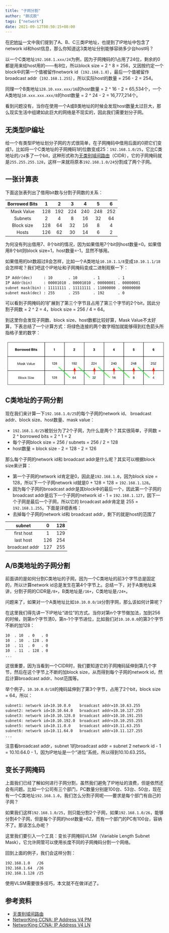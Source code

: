 ```yaml
---
title: "子网分割"
author: "颇忒脱"
tags: ["network"]
date: 2021-09-12T08:50:15+08:00
---
```


<!--more-->

在[IP地址][ip-address]一文中我们提到了A、B、C三类IP地址，也提到了IP地址中包含了network id和host信息，那么你知道这3类地址分别能够容纳多少台host吗？

以一个C类地址`192.168.1.xxx/24`为例，因为子网掩码的1占用了24位，剩余的0都是用来给host用的——有8位，所以block size = 2 ^ 8 = 256，又因按约定一个block中的第一个值被留作network id（`192.168.1.0`），最后一个值被留作 broadcast addr（`192.168.1.255`），所以实际host的数量 = 256 - 2 = 254。

同理一个B类地址`128.10.xxx.xxx/16`的host数量 = 2 ^ 16 - 2 = 65,534个，一个A类地址`10.xxx.xxx.xxx/8`的host数量 = 2 ^ 24 - 2 = 16,777,214个。

看到问题没有，当你在使用一个A或B类地址的时候会发现host数量太过巨大，那么现实生活中组建如此巨大的网络是不现实的，因此我们需要划分子网。

## 无类型IP编址

给一个有类型IP地址划分子网的方式很简单，在子网掩码中借用后面的0把它们变成1，比如将一个C类地址的子网掩码1的位数变成25：`192.168.1.0/25`，它比C类地址的`/24`多了一个bit，这种形式称为[无类别域间路由][cidr]（CIDR），它的子网掩码就是`255.255.255.128`，这样一来就将原本`192.168.1.0/24`分割成了两个子网。

## 一张计算表

下面这张表列出了借用bit数与分割子网数的关系：

| Borrowed Bits|  1  |  2  |  3  |  4  |  5  |  6  |
|:------------:|:---:|:---:|:---:|:---:|:---:|:---:|
| Mask Value   | 128 | 192 | 224 | 240 | 248 | 252 |
| Subnets      | 2   | 4   | 8   | 16  | 32  | 64  |
| Block size   | 128 | 64  | 32  | 16  | 8   | 4   |
| Hosts        | 126 | 62  | 30  | 14  | 6   | 2   |

为何没有列出借用7、8个bit的情况，因为如果借用7个bit则host数量=0。如果借用8个bit则block size=1，host数量=-1，显然不够用。

如果借用的bit数超过8会怎样，比如一个A类地址`10.10.1.1/8`变成`10.10.1.1/18`会怎样呢？我们吧这个IP地址和子网掩码变成二进制观察一下：

```
IP Addr(dec)     : 10       . 10       . 1        . 1
IP Addr(bin)     : 00001010 . 00001010 . 00000001 . 00000001
subnet mask(bin) : 11111111 . 11111111 . 11000000 . 00000000
subnet mask(dec) : 255      . 255      . 192      . 0
```

可以看到子网掩码的1扩展到了第三个字节且占用了第三个字节的2个bit，因此分割子网数 = 2 ^ 2 = 4，block size = 256 / 4 = 64。

到这里你会发现子网数、block size、host数都比较好算，Mask Value不太好算，下表总结了一个计算方式：将绿色连接的两个数字相加就能够得到红色箭头所指格子里的数字：

![mask value计算表](subnetting-mask-calc-table.png)

## C类地址的子网分割

现在我们来计算一下`192.168.1.0/25`的每个子网的network id、 broadcast addr、block size、host数量、mask value：

* `192.168.1.0/25`被划分为了2个子网，为什么是两个？其实很简单，子网数 = 2 ^ borrowed bits = 2 ^ 1 = 2
* 每个子网block size = 256 / subnets = 256 / 2 = 128
* host数量 = block size - 2 = 128 - 2 = 126

那么每个子网的network id和 broadcast addr是什么呢？其实可以根据block size来计算：

* 第一个子网的network id肯定是0，因此是`192.168.1.0`，因为block size = 128，所以下一个子网network id就是0 + 128 = 128 = `192.168.1.128`。
* 因为每个子网的broadcast addr是其block中的最后一个，因此第一个子网的broadcast addr是后下一个子网的network id - 1 = `192.168.1.127`，因下一个子网是最后一个子网，所以它的 broadcast addr肯定是 255 = `192.168.1.255`。下面是详细表格：
* 去掉每个子网的network id和 broadcast addr，剩下的就是host的范围了

| subnet         | 0    | 128    |
|:--------------:|:----:|:------:|
| first host     | 1    | 129    |
| last host      | 126  | 254    |
| broadcast addr | 127  | 255    |



## A/B类地址的子网分割

前面讲的是如何分割C类地址的子网，因为一个C类地址的前3个字节总是固定的，所以计算network id总是发生在第4个字节上。总结一下，对于A类地址来讲，分割子网的CIDR是`/8+`，B类地址是`/16+`，C类地址是`/24+`。

问题来了，如果对一个A类地址比如`10.10.0.0/18`分割字网，那么该如何计算呢？

在这里我们得先讲一下IP地址“进位”的方式。当你对第n个字节做加法，加到256的时候，则第n个字节清0，第n-1个字节进位，比如我们对`10.10.0.0`的第3个字节不断的加128：

```
10  . 10  . 0   . 0
10  . 10  . 128 . 0
10  . 11  . 0   . 0
10  . 11  . 128 . 0
...
```

这很重要，因为当看到一个CIDR时，我们要知道它的子网掩码延伸到第几个字节，然后在这个字节上不断的加block size，从而得到每个子网的network id，然后计算broadcast addr、host范围等。

举个例子，`10.10.0.0/18`的掩码延伸到了第3个字节，占用了2个bit，block size = 64，所以：

```
subnet1: network id=10.10.0.0    broadcast addr=10.10.63.255
subnet2: network id=10.10.64.0   broadcast addr=10.10.127.255
subnet3: network id=10.10.128.0  broadcast addr=10.10.191.255
subnet4: network id=10.10.192.0  broadcast addr=10.10.255.255
subnet5: network id=10.11.0.0    broadcast addr=10.11.63.255
subnet6: network id=10.11.64.0   broadcast addr=10.11.127.255
...
```

注意看broadcast addr，subnet 1的broadcast addr = subnet 2 network id - 1 = 10.10.64.0 - 1，因为IP地址是一个“进位”系统，所以得到10.10.63.255。

## 变长子网掩码

上面我们已经了解如何进行子网分割，虽然我们避免了IP地址的浪费，但是依然还会有问题。比如一个公司有三个部门，PC数量分别是100台、53台、50台，现在有一个C类地址`192.168.1.0`，我们怎么分割子网呢——要求是每个部门有自己的子网？

如果我们这样`192.168.1.0/25`，则只能分割2个子网，如果`192.168.1.0/26`，能够分割4个子网，但是每个子网的host数量=62，而有一个部门的PC有100台，容纳不了。那该怎么办呢？

这里我们要引入一个工具：变长子网掩码VLSM（Variable Length Subnet Mask），它允许网管可以使用长度不同的子网掩码分割一个网络。

回到上面的例子，我们会这样分割：

```
192.168.1.0   /26
192.168.1.64  /26
192.168.1.128 /25
```

使用VLSM需要很多技巧，本文就不在做详述了。

## 参考资料

* [无类别域间路由][cidr]
* [NetworKing CCNA: IP Address V4 PM][networking-ccna-ipv4-pm]
* [NetworKing CCNA: IP Address V4 LN][networking-ccna-ipv4-ln]

[ip-address]: ../ip-address/
[cidr]: https://zh.wikipedia.org/wiki/%E6%97%A0%E7%B1%BB%E5%88%AB%E5%9F%9F%E9%97%B4%E8%B7%AF%E7%94%B1
[networking-ccna-ipv4-pm]: https://www.youtube.com/watch?v=Ct4PU6CyvTQ
[networking-ccna-ipv4-ln]: https://www.youtube.com/watch?v=-e3e9w1GmBw
